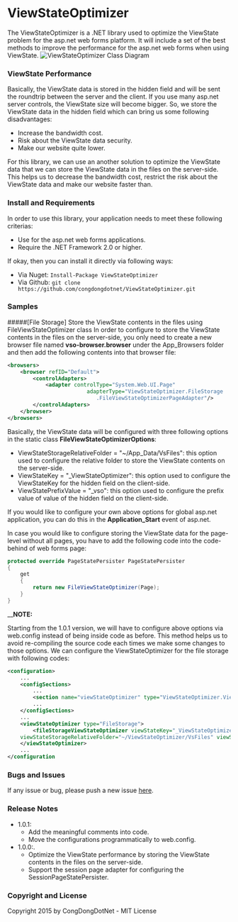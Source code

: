 # ViewStateOptimizer
The ViewStateOptimizer is a .NET library used to optimize the ViewState problem for the asp.net web forms platform. It will include a set of the best methods to improve the performance for the asp.net web forms when using ViewState.
![ViewStateOptimizer Class Diagram](http://i.imgur.com/GWFr1jO.png "ViewStateOptimizer Class Diagram")

### ViewState Performance
Basically, the ViewState data is stored in the hidden field and will be sent the roundtrip between the server and the client. If you use many asp.net server controls, the ViewState size will become bigger. So, we store the ViewState data in the hidden field which can bring us some following disadvantages:
* Increase the bandwidth cost.
* Risk about the ViewState data security.
* Make our website quite lower.

For this library, we can use an another solution to optimize the ViewState data that we can store the ViewState data in the files on the server-side. This helps us to decrease the bandwidth cost, restrict the risk about the ViewState data and make our website faster than.

### Install and Requirements
In order to use this library, your application needs to meet these following criterias:
* Use for the asp.net web forms applications.
* Require the .NET Framework 2.0 or higher.

If okay, then you can install it directly via following ways:
* Via Nuget: ``` Install-Package ViewStateOptimizer ```
* Via Github: ``` git clone https://github.com/congdongdotnet/ViewStateOptimizer.git ```

### Samples
#####[File Storage] Store the ViewState contents in the files using FileViewStateOptimizer class
In order to configure to store the ViewState contents in the files on the server-side, you only need to create a new browser file named __vso-browser.browser__ under the App_Browsers folder and then add the following contents into that browser file:
```xml
<browsers>
	<browser refID="Default">
		<controlAdapters>
			<adapter controlType="System.Web.UI.Page"
            			 adapterType="ViewStateOptimizer.FileStorage
            			 	.FileViewStateOptimizerPageAdapter"/>
		</controlAdapters>
	</browser>
</browsers>
```
Basically, the ViewState data will be configured with three following options in the static class __FileViewStateOptimizerOptions__:
* ViewStateStorageRelativeFolder = "~/App_Data/VsFiles": this option used to configure the relative folder to store the ViewState contents on the server-side.
* ViewStateKey = "_ViewStateOptimizer": this option used to configure the ViewStateKey for the hidden field on the client-side.
* ViewStatePrefixValue = "_vso": this option used to configure the prefix value of value of the hidden field on the client-side.

If you would like to configure your own above options for global asp.net application, you can do this in the __Application_Start__ event of asp.net.

In case you would like to configure storing the ViewState data for the page-level without all pages, you have to add the following code into the code-behind of web forms page:
```c#
protected override PageStatePersister PageStatePersister
{
	get
	{
		return new FileViewStateOptimizer(Page);
	}
}
```
__**NOTE:**

Starting from the 1.0.1 version, we will have to configure above options via web.config instead of being inside code as before. This method helps us to avoid re-compiling the source code each times we make some changes to those options. We can configure the ViewStateOptimizer for the file storage with following codes:
```xml
<configuration>
	...
	<configSections>
		...
		<section name="viewStateOptimizer" type="ViewStateOptimizer.ViewStateOptimizerConfigurationSection"/>
		...
	</configSections>
	...
	<viewStateOptimizer type="FileStorage">
		<fileStorageViewStateOptimizer viewStateKey="_ViewStateOptimizer"  
	viewStateStorageRelativeFolder="~/ViewStateOptimizer/VsFiles" viewStatePrefixValue="_vso"/>
	</viewStateOptimizer>
	...
</configuration
```

### Bugs and Issues
If any issue or bug, please push a new issue [here](https://github.com/congdongdotnet/ViewStateOptimizer/issues).

### Release Notes
* 1.0.1:
    * Add the meaningful comments into code.
    * Move the configurations programmatically to web.config.
* 1.0.0:.
    * Optimize the ViewState performance by storing the ViewState contents in the files on the server-side.
    * Support the session page adapter for configuring the SessionPageStatePersister.

### Copyright and License
Copyright 2015 by CongDongDotNet - MIT License
